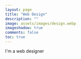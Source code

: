 ```yaml
---
layout: page
title: "Web Design"
description: ""
image: assets/images/design.webp
imageshadow: true
comments: false
toc: true
---
```






I'm a web designer
